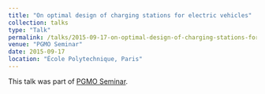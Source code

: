 ```yaml
---
title: "On optimal design of charging stations for electric vehicles"
collection: talks
type: "Talk"
permalink: /talks/2015-09-17-on-optimal-design-of-charging-stations-for-electric-vehicles
venue: "PGMO Seminar"
date: 2015-09-17
location: "École Polytechnique, Paris"
---
```


This talk was part of [PGMO Seminar](http://www.fondation-hadamard.fr/pgmo/seminar).